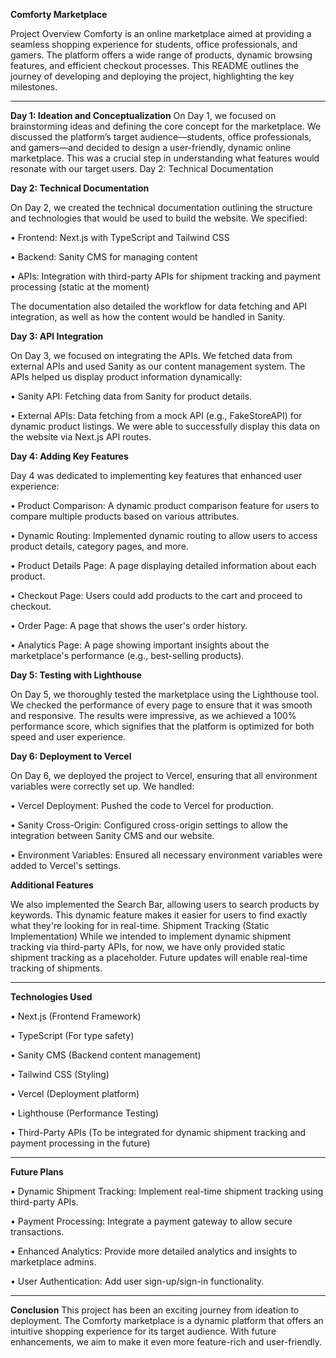 **Comforty Marketplace**

Project Overview
Comforty is an online marketplace aimed at providing a seamless shopping experience for students, office professionals, and gamers. The platform offers a wide range of products, dynamic browsing features, and efficient checkout processes. This README outlines the journey of developing and deploying the project, highlighting the key milestones.




________________________________________
**Day 1: Ideation and Conceptualization**
On Day 1, we focused on brainstorming ideas and defining the core concept for the marketplace. We discussed the platform’s target audience—students, office professionals, and gamers—and decided to design a user-friendly, dynamic online marketplace. This was a crucial step in understanding what features would resonate with our target users.
Day 2: Technical Documentation



**Day 2: Technical Documentation**

On Day 2, we created the technical documentation outlining the structure and technologies that would be used to build the website. We specified: 




•	Frontend: Next.js with TypeScript and Tailwind CSS





•	Backend: Sanity CMS for managing content






•	APIs: Integration with third-party APIs for shipment tracking and payment processing (static at the moment)





The documentation also detailed the workflow for data fetching and API integration, as well as how the content would be handled in Sanity.




**Day 3: API Integration**

On Day 3, we focused on integrating the APIs. We fetched data from external APIs and used Sanity as our content management system. The APIs helped us display product information dynamically:





•	Sanity API: Fetching data from Sanity for product details.





•	External APIs: Data fetching from a mock API (e.g., FakeStoreAPI) for dynamic product listings. We were able to successfully display this data on the website via Next.js API routes.





**Day 4: Adding Key Features**

Day 4 was dedicated to implementing key features that enhanced user experience:




•	Product Comparison: A dynamic product comparison feature for users to compare multiple products based on various attributes.


•	Dynamic Routing: Implemented dynamic routing to allow users to access product details, category pages, and more.



•	Product Details Page: A page displaying detailed information about each product.



•	Checkout Page: Users could add products to the cart and proceed to checkout.



•	Order Page: A page that shows the user's order history.



•	Analytics Page: A page showing important insights about the marketplace's performance (e.g., best-selling products).





**Day 5: Testing with Lighthouse**

On Day 5, we thoroughly tested the marketplace using the Lighthouse tool. We checked the performance of every page to ensure that it was smooth and responsive. The results were impressive, as we achieved a 100% performance score, which signifies that the platform is optimized for both speed and user experience.





**Day 6: Deployment to Vercel**

On Day 6, we deployed the project to Vercel, ensuring that all environment variables were correctly set up. We handled:




•	Vercel Deployment: Pushed the code to Vercel for production.



•	Sanity Cross-Origin: Configured cross-origin settings to allow the integration between Sanity CMS and our website.



•	Environment Variables: Ensured all necessary environment variables were added to Vercel's settings.




**Additional Features**

We also implemented the Search Bar, allowing users to search products by keywords. This dynamic feature makes it easier for users to find exactly what they're looking for in real-time.
Shipment Tracking (Static Implementation)
While we intended to implement dynamic shipment tracking via third-party APIs, for now, we have only provided static shipment tracking as a placeholder. Future updates will enable real-time tracking of shipments.
________________________________________



**Technologies Used**

•	Next.js (Frontend Framework)



•	TypeScript (For type safety)



•	Sanity CMS (Backend content management)



•	Tailwind CSS (Styling)



•	Vercel (Deployment platform)



•	Lighthouse (Performance Testing)



•	Third-Party APIs (To be integrated for dynamic shipment tracking and payment processing in the future)
________________________________________



**Future Plans**

•	Dynamic Shipment Tracking: Implement real-time shipment tracking using third-party APIs.




•	Payment Processing: Integrate a payment gateway to allow secure transactions.



•	Enhanced Analytics: Provide more detailed analytics and insights to marketplace admins.



•	User Authentication: Add user sign-up/sign-in functionality.
________________________________________



**Conclusion**
This project has been an exciting journey from ideation to deployment. The Comforty marketplace is a dynamic platform that offers an intuitive shopping experience for its target audience. With future enhancements, we aim to make it even more feature-rich and user-friendly.

